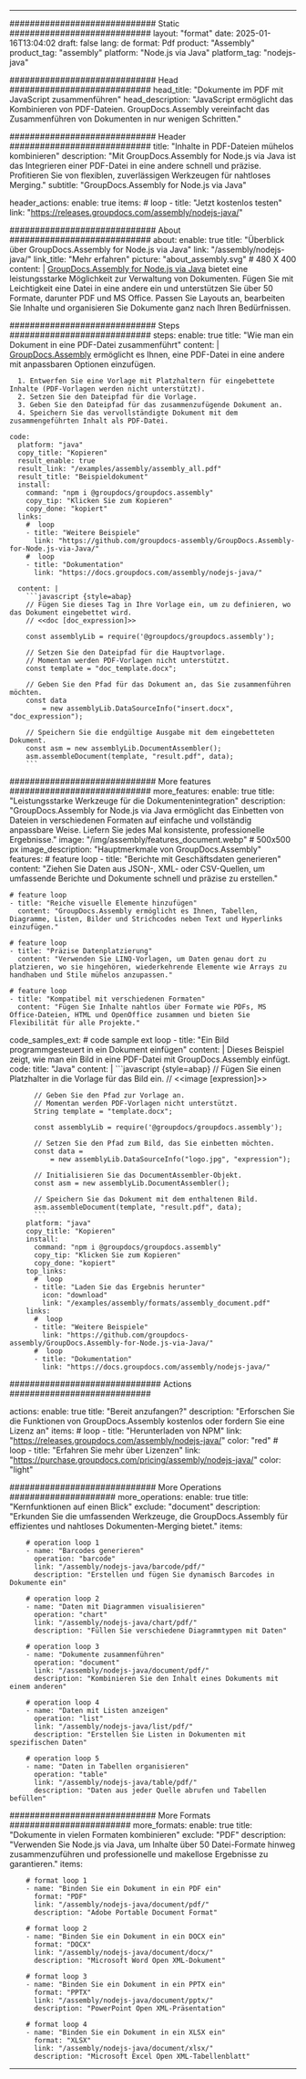 



---
############################# Static ############################
layout: "format"
date:  2025-01-16T13:04:02
draft: false
lang: de
format: Pdf
product: "Assembly"
product_tag: "assembly"
platform: "Node.js via Java"
platform_tag: "nodejs-java"

############################# Head ############################
head_title: "Dokumente im PDF mit JavaScript zusammenführen"
head_description: "JavaScript ermöglicht das Kombinieren von PDF-Dateien. GroupDocs.Assembly vereinfacht das Zusammenführen von Dokumenten in nur wenigen Schritten."

############################# Header ############################
title: "Inhalte in PDF-Dateien mühelos kombinieren" 
description: "Mit GroupDocs.Assembly for Node.js via Java ist das Integrieren einer PDF-Datei in eine andere schnell und präzise. Profitieren Sie von flexiblen, zuverlässigen Werkzeugen für nahtloses Merging."
subtitle: "GroupDocs.Assembly for Node.js via Java" 

header_actions:
  enable: true
  items:
    #  loop
    - title: "Jetzt kostenlos testen"
      link: "https://releases.groupdocs.com/assembly/nodejs-java/"
      
############################# About ############################
about:
    enable: true
    title: "Überblick über GroupDocs.Assembly for Node.js via Java"
    link: "/assembly/nodejs-java/"
    link_title: "Mehr erfahren"
    picture: "about_assembly.svg" # 480 X 400
    content: |
       [GroupDocs.Assembly for Node.js via Java](/assembly/nodejs-java/) bietet eine leistungsstarke Möglichkeit zur Verwaltung von Dokumenten. Fügen Sie mit Leichtigkeit eine Datei in eine andere ein und unterstützen Sie über 50 Formate, darunter PDF und MS Office. Passen Sie Layouts an, bearbeiten Sie Inhalte und organisieren Sie Dokumente ganz nach Ihren Bedürfnissen.

############################# Steps ############################
steps:
    enable: true
    title: "Wie man ein Dokument in eine PDF-Datei zusammenführt"
    content: |
      [GroupDocs.Assembly](/assembly/nodejs-java/) ermöglicht es Ihnen, eine PDF-Datei in eine andere mit anpassbaren Optionen einzufügen.
      
      1. Entwerfen Sie eine Vorlage mit Platzhaltern für eingebettete Inhalte (PDF-Vorlagen werden nicht unterstützt).
      2. Setzen Sie den Dateipfad für die Vorlage.
      3. Geben Sie den Dateipfad für das zusammenzufügende Dokument an.
      4. Speichern Sie das vervollständigte Dokument mit dem zusammengeführten Inhalt als PDF-Datei.
   
    code:
      platform: "java"
      copy_title: "Kopieren"
      result_enable: true
      result_link: "/examples/assembly/assembly_all.pdf"
      result_title: "Beispieldokument"
      install:
        command: "npm i @groupdocs/groupdocs.assembly"
        copy_tip: "Klicken Sie zum Kopieren"
        copy_done: "kopiert"
      links:
        #  loop
        - title: "Weitere Beispiele"
          link: "https://github.com/groupdocs-assembly/GroupDocs.Assembly-for-Node.js-via-Java/"
        #  loop
        - title: "Dokumentation"
          link: "https://docs.groupdocs.com/assembly/nodejs-java/"
          
      content: |
        ```javascript {style=abap}
        // Fügen Sie dieses Tag in Ihre Vorlage ein, um zu definieren, wo das Dokument eingebettet wird.
        // <<doc [doc_expression]>>
    
        const assemblyLib = require('@groupdocs/groupdocs.assembly');

        // Setzen Sie den Dateipfad für die Hauptvorlage.
        // Momentan werden PDF-Vorlagen nicht unterstützt.
        const template = "doc_template.docx";

        // Geben Sie den Pfad für das Dokument an, das Sie zusammenführen möchten.
        const data 
            = new assemblyLib.DataSourceInfo("insert.docx", "doc_expression");

        // Speichern Sie die endgültige Ausgabe mit dem eingebetteten Dokument.
        const asm = new assemblyLib.DocumentAssembler();
        asm.assembleDocument(template, "result.pdf", data);
        ```           

############################# More features ############################
more_features:
  enable: true
  title: "Leistungsstarke Werkzeuge für die Dokumentenintegration"
  description: "GroupDocs.Assembly for Node.js via Java ermöglicht das Einbetten von Dateien in verschiedenen Formaten auf einfache und vollständig anpassbare Weise. Liefern Sie jedes Mal konsistente, professionelle Ergebnisse."
  image: "/img/assembly/features_document.webp" # 500x500 px
  image_description: "Hauptmerkmale von GroupDocs.Assembly"
  features:
    # feature loop
    - title: "Berichte mit Geschäftsdaten generieren"
      content: "Ziehen Sie Daten aus JSON-, XML- oder CSV-Quellen, um umfassende Berichte und Dokumente schnell und präzise zu erstellen."

    # feature loop
    - title: "Reiche visuelle Elemente hinzufügen"
      content: "GroupDocs.Assembly ermöglicht es Ihnen, Tabellen, Diagramme, Listen, Bilder und Strichcodes neben Text und Hyperlinks einzufügen."

    # feature loop
    - title: "Präzise Datenplatzierung"
      content: "Verwenden Sie LINQ-Vorlagen, um Daten genau dort zu platzieren, wo sie hingehören, wiederkehrende Elemente wie Arrays zu handhaben und Stile mühelos anzupassen."

    # feature loop
    - title: "Kompatibel mit verschiedenen Formaten"
      content: "Fügen Sie Inhalte nahtlos über Formate wie PDFs, MS Office-Dateien, HTML und OpenOffice zusammen und bieten Sie Flexibilität für alle Projekte."
      
  code_samples_ext:
    # code sample ext loop
    - title: "Ein Bild programmgesteuert in ein Dokument einfügen"
      content: |
        Dieses Beispiel zeigt, wie man ein Bild in eine PDF-Datei mit GroupDocs.Assembly einfügt.
      code:
        title: "Java"
        content: |
          ```javascript {style=abap}
          // Fügen Sie einen Platzhalter in die Vorlage für das Bild ein.
          // <<image [expression]>>

          // Geben Sie den Pfad zur Vorlage an.
          // Momentan werden PDF-Vorlagen nicht unterstützt.
          String template = "template.docx";
          
          const assemblyLib = require('@groupdocs/groupdocs.assembly');

          // Setzen Sie den Pfad zum Bild, das Sie einbetten möchten.
          const data =
              = new assemblyLib.DataSourceInfo("logo.jpg", "expression");

          // Initialisieren Sie das DocumentAssembler-Objekt.
          const asm = new assemblyLib.DocumentAssembler();

          // Speichern Sie das Dokument mit dem enthaltenen Bild.
          asm.assembleDocument(template, "result.pdf", data);
          ```
        platform: "java"
        copy_title: "Kopieren"
        install:
          command: "npm i @groupdocs/groupdocs.assembly"
          copy_tip: "Klicken Sie zum Kopieren"
          copy_done: "kopiert"
        top_links:
          #  loop
          - title: "Laden Sie das Ergebnis herunter"
            icon: "download"
            link: "/examples/assembly/formats/assembly_document.pdf"
        links:
          #  loop
          - title: "Weitere Beispiele"
            link: "https://github.com/groupdocs-assembly/GroupDocs.Assembly-for-Node.js-via-Java/"
          #  loop
          - title: "Dokumentation"
            link: "https://docs.groupdocs.com/assembly/nodejs-java/"
            

            


############################## Actions ############################

actions:
  enable: true
  title: "Bereit anzufangen?"
  description: "Erforschen Sie die Funktionen von GroupDocs.Assembly kostenlos oder fordern Sie eine Lizenz an"
  items:
    #  loop
    - title: "Herunterladen von NPM"
      link: "https://releases.groupdocs.com/assembly/nodejs-java/"
      color: "red"
        #  loop
    - title: "Erfahren Sie mehr über Lizenzen"
      link: "https://purchase.groupdocs.com/pricing/assembly/nodejs-java/"
      color: "light"


############################# More Operations #####################
more_operations:
    enable: true
    title: "Kernfunktionen auf einen Blick"
    exclude: "document"
    description: "Erkunden Sie die umfassenden Werkzeuge, die GroupDocs.Assembly für effizientes und nahtloses Dokumenten-Merging bietet."
    items: 
          
        # operation loop 1
        - name: "Barcodes generieren"
          operation: "barcode"
          link: "/assembly/nodejs-java/barcode/pdf/"
          description: "Erstellen und fügen Sie dynamisch Barcodes in Dokumente ein"

        # operation loop 2
        - name: "Daten mit Diagrammen visualisieren"
          operation: "chart"
          link: "/assembly/nodejs-java/chart/pdf/"
          description: "Füllen Sie verschiedene Diagrammtypen mit Daten"

        # operation loop 3
        - name: "Dokumente zusammenführen"
          operation: "document"
          link: "/assembly/nodejs-java/document/pdf/"
          description: "Kombinieren Sie den Inhalt eines Dokuments mit einem anderen"

        # operation loop 4
        - name: "Daten mit Listen anzeigen"
          operation: "list"
          link: "/assembly/nodejs-java/list/pdf/"
          description: "Erstellen Sie Listen in Dokumenten mit spezifischen Daten"

        # operation loop 5
        - name: "Daten in Tabellen organisieren"
          operation: "table"
          link: "/assembly/nodejs-java/table/pdf/"
          description: "Daten aus jeder Quelle abrufen und Tabellen befüllen"
         
          
############################# More Formats ########################
more_formats:
    enable: true
    title: "Dokumente in vielen Formaten kombinieren"
    exclude: "PDF"
    description: "Verwenden Sie Node.js via Java, um Inhalte über 50 Datei-Formate hinweg zusammenzuführen und professionelle und makellose Ergebnisse zu garantieren."
    items: 
          
        # format loop 1
        - name: "Binden Sie ein Dokument in ein PDF ein"
          format: "PDF"
          link: "/assembly/nodejs-java/document/pdf/"
          description: "Adobe Portable Document Format"
          
        # format loop 2
        - name: "Binden Sie ein Dokument in ein DOCX ein"
          format: "DOCX"
          link: "/assembly/nodejs-java/document/docx/"
          description: "Microsoft Word Open XML-Dokument"
          
        # format loop 3
        - name: "Binden Sie ein Dokument in ein PPTX ein"
          format: "PPTX"
          link: "/assembly/nodejs-java/document/pptx/"
          description: "PowerPoint Open XML-Präsentation"
          
        # format loop 4
        - name: "Binden Sie ein Dokument in ein XLSX ein"
          format: "XLSX"
          link: "/assembly/nodejs-java/document/xlsx/"
          description: "Microsoft Excel Open XML-Tabellenblatt"


          

---